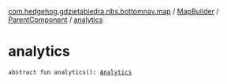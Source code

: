 [com.hedgehog.gdzietabiedra.ribs.bottomnav.map](../../index.md) / [MapBuilder](../index.md) / [ParentComponent](index.md) / [analytics](./analytics.md)

# analytics

`abstract fun analytics(): `[`Analytics`](../../../com.hedgehog.gdzietabiedra.utils.analytics/-analytics/index.md)